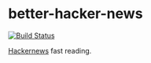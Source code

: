 better-hacker-news
==================

[![Build Status](https://travis-ci.org/polyrabbit/better-hacker-news.svg?branch=master)](https://travis-ci.org/polyrabbit/better-hacker-news)

[Hackernews](https://news.ycombinator.com/) fast reading.
